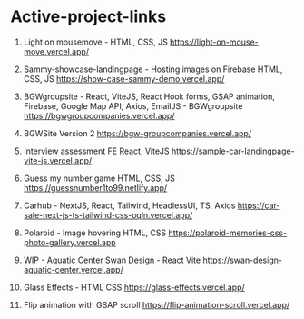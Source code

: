 # Active-project-links

1. Light on mousemove - HTML, CSS, JS 
    https://light-on-mouse-move.vercel.app/
   
3. Sammy-showcase-landingpage - Hosting images on Firebase HTML, CSS, JS 
    https://show-case-sammy-demo.vercel.app/
   
5. BGWgroupsite - React, ViteJS, React Hook forms, GSAP animation, Firebase, Google Map API, Axios, EmailJS - BGWgroupsite
    https://bgwgroupcompanies.vercel.app/
   
7. BGWSite Version 2
    https://bgw-groupcompanies.vercel.app/
   
9. Interview assessment FE React, ViteJS 
    https://sample-car-landingpage-vite-js.vercel.app/
   
11. Guess my number game HTML, CSS, JS 
    https://guessnumber1to99.netlify.app/
    
13. Carhub - NextJS, React, Tailwind, HeadlessUI, TS, Axios
    https://car-sale-next-js-ts-tailwind-css-oqln.vercel.app/
    
15. Polaroid - Image hovering HTML, CSS 
    https://polaroid-memories-css-photo-gallery.vercel.app
    
17. WIP - Aquatic Center Swan Design - React Vite
    https://swan-design-aquatic-center.vercel.app/
    
19. Glass Effects - HTML CSS
    https://glass-effects.vercel.app/
    
21. Flip animation with GSAP scroll
    https://flip-animation-scroll.vercel.app/
